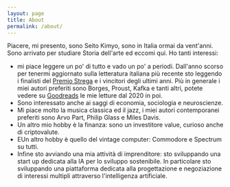 ```yaml
---
layout: page
title: About
permalink: /about/
---
```


Piacere, mi presento, sono Seito Kimyo, sono in Italia ormai da vent'anni. Sono arrivato per studiare Storia dell'arte ed eccomi qui.
Ho tanti interessi: 
* mi piace leggere un po' di tutto e vado un po' a periodi. Dall'anno scorso per tenermi aggiornato sulla letteratura italiana più recente sto leggendo i finalisti del [Premio Strega](https://www.premiostrega.it/) e i vincitori degli ultimi anni. Più in generale i miei autori preferiti sono Borges, Proust, Kafka e tanti altri, potete vedere su [Goodreads](https://www.goodreads.com/review/list/120356713?ref=nav_mybooks) le mie letture dal 2020 in poi.
* Sono interessato anche ai saggi di economia, sociologia e neuroscienze.
* Mi piace molto la musica classica ed il jazz, i miei autori contemporanei preferiti sono Arvo Part, Philip Glass e Miles Davis.  
* Un altro mio hobby è la finanza: sono un investitore value, curioso anche di criptovalute.
* EUn altro hobby è quello del vintage computer: Commodore e Spectrum su tutti.
* Infine sto avviando una mia attività di imprenditore: sto sviluppando una start up dedicata alla IA per lo sviluppo sostenibile. In particolare sto sviluppando una piattaforma dedicata alla progettazione e negoziazione di interessi multipli attraverso l'intelligenza artificiale.